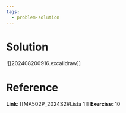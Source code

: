 ```yaml
---
tags:
  - problem-solution
---
```

# Solution
![[202408200916.excalidraw]]

# Reference
**Link**: [[MA502P_2024S2#Lista 1]]
**Exercise**: 10